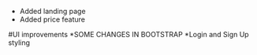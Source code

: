 
* Added landing page
* Added price feature

#UI improvements
*SOME CHANGES IN BOOTSTRAP
*Login and Sign Up styling